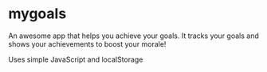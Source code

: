 # mygoals
An awesome app that helps you achieve your goals. It tracks your goals and shows your achievements to boost your morale!

Uses simple JavaScript and localStorage

